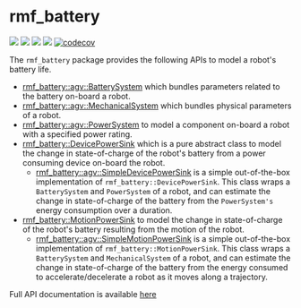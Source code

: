 # rmf\_battery

![](https://github.com/open-rmf/rmf_battery/workflows/build/badge.svg)
![](https://github.com/open-rmf/rmf_battery/workflows/asan/badge.svg)
![](https://github.com/open-rmf/rmf_battery/workflows/tsan/badge.svg)
![](https://github.com/open-rmf/rmf_battery/workflows/style/badge.svg)
[![codecov](https://codecov.io/gh/open-rmf/rmf_battery/branch/main/graph/badge.svg)](https://codecov.io/gh/open-rmf/rmf_battery)

The `rmf_battery` package provides the following APIs to model a robot's battery life.
* [rmf_battery::agv::BatterySystem](https://docs.ros.org/en/rolling/p/rmf_battery/generated/classrmf__battery_1_1agv_1_1BatterySystem.html) which bundles parameters related to the battery on-board a robot.
* [rmf_battery::agv::MechanicalSystem](https://docs.ros.org/en/rolling/p/rmf_battery/generated/classrmf__battery_1_1agv_1_1MechanicalSystem.html) which bundles physical parameters of a robot.
* [rmf_battery::agv::PowerSystem](https://docs.ros.org/en/rolling/p/rmf_battery/generated/classrmf__battery_1_1agv_1_1PowerSystem.html) to model a component on-board a robot with a specified power rating.
* [rmf_battery::DevicePowerSink](https://docs.ros.org/en/rolling/p/rmf_battery/generated/classrmf__battery_1_1DevicePowerSink.html) which is a pure abstract class to model the change in state-of-charge of the robot's battery from a power consuming device on-board the robot.
  * [rmf_battery::agv::SimpleDevicePowerSink](https://docs.ros.org/en/rolling/p/rmf_battery/generated/classrmf__battery_1_1agv_1_1SimpleDevicePowerSink.html) is a simple out-of-the-box implementation of `rmf_battery::DevicePowerSink`. This class wraps a `BatterySystem` and `PowerSystem` of a robot, and can estimate the change in state-of-charge of the battery from the `PowerSystem's` energy consumption over a duration.
* [rmf_battery::MotionPowerSink](https://docs.ros.org/en/rolling/p/rmf_battery/generated/classrmf__battery_1_1MotionPowerSink.html) to model the change in state-of-charge of the robot's battery resulting from the motion of the robot.
  * [rmf_battery::agv::SimpleMotionPowerSink](https://docs.ros.org/en/rolling/p/rmf_battery/generated/classrmf__battery_1_1agv_1_1SimpleMotionPowerSink.html) is a simple out-of-the-box implementation of `rmf_battery::MotionPowerSink`. This class wraps a `BatterySystem` and `MechanicalSystem` of a robot, and can estimate the change in state-of-charge of the battery from the energy consumed to accelerate/decelerate a robot as it moves along a trajectory.

Full API documentation is available [here](https://docs.ros.org/en/rolling/p/rmf_battery/)
